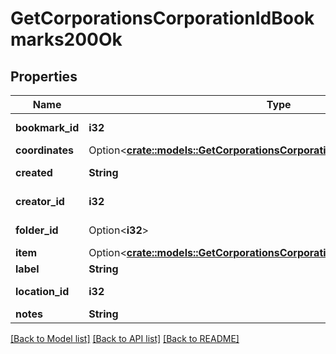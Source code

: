 # GetCorporationsCorporationIdBookmarks200Ok

## Properties

Name | Type | Description | Notes
------------ | ------------- | ------------- | -------------
**bookmark_id** | **i32** | bookmark_id integer | 
**coordinates** | Option<[**crate::models::GetCorporationsCorporationIdBookmarksCoordinates**](get_corporations_corporation_id_bookmarks_coordinates.md)> |  | [optional]
**created** | **String** | created string | 
**creator_id** | **i32** | creator_id integer | 
**folder_id** | Option<**i32**> | folder_id integer | [optional]
**item** | Option<[**crate::models::GetCorporationsCorporationIdBookmarksItem**](get_corporations_corporation_id_bookmarks_item.md)> |  | [optional]
**label** | **String** | label string | 
**location_id** | **i32** | location_id integer | 
**notes** | **String** | notes string | 

[[Back to Model list]](../README.md#documentation-for-models) [[Back to API list]](../README.md#documentation-for-api-endpoints) [[Back to README]](../README.md)


